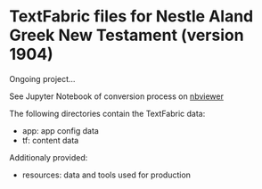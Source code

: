 # TextFabric files for Nestle Aland Greek New Testament (version 1904)
Ongoing project...

See Jupyter Notebook of conversion process on [nbviewer](https://nbviewer.org/github/tonyjurg/NA1904/blob/1d314c138e67aa0e9ed8387c4d9cb92687c56b01/resources/converter/CreateTFfromXML.ipynb)

The following directories contain the TextFabric data:
 * app: app config data
 * tf: content data
 
 Additionaly provided:
 * resources: data and tools used for production
